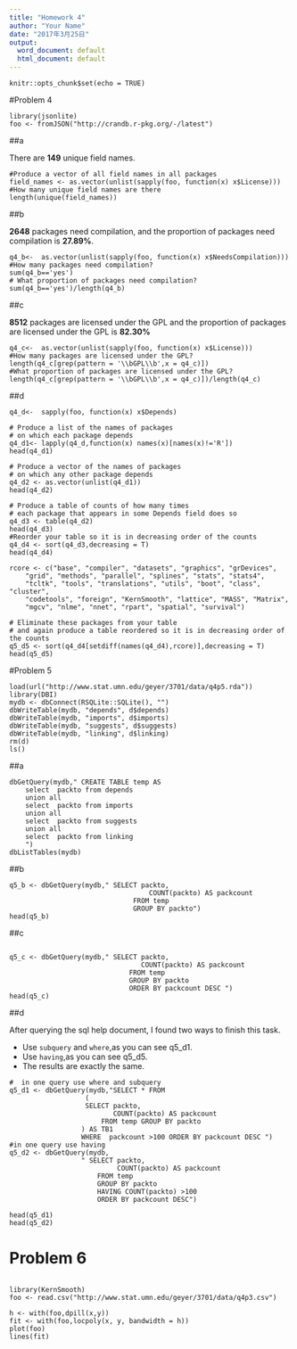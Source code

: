 ```yaml
---
title: "Homework 4"
author: "Your Name"
date: "2017年3月25日"
output:
  word_document: default
  html_document: default
---
```


```{r setup, include=FALSE}
knitr::opts_chunk$set(echo = TRUE)
```


#Problem 4

```{r}
library(jsonlite)
foo <- fromJSON("http://crandb.r-pkg.org/-/latest")
```


##a

There are **149** unique field names.

```{r}
#Produce a vector of all field names in all packages
field_names <- as.vector(unlist(sapply(foo, function(x) x$License)))
#How many unique field names are there
length(unique(field_names))
```

##b

**2648** packages need compilation, and the proportion of packages need compilation is **27.89%**.
 
```{r}
q4_b<-  as.vector(unlist(sapply(foo, function(x) x$NeedsCompilation)))
#How many packages need compilation?
sum(q4_b=='yes')
# What proportion of packages need compilation?
sum(q4_b=='yes')/length(q4_b)

```

##c

**8512** packages are licensed under the GPL and the  proportion of packages are licensed under the GPL is **82.30%**
 
```{r}
q4_c<-  as.vector(unlist(sapply(foo, function(x) x$License)))
#How many packages are licensed under the GPL? 
length(q4_c[grep(pattern = '\\bGPL\\b',x = q4_c)])
#What proportion of packages are licensed under the GPL?
length(q4_c[grep(pattern = '\\bGPL\\b',x = q4_c)])/length(q4_c)
```


##d

```{r}
q4_d<-  sapply(foo, function(x) x$Depends)

# Produce a list of the names of packages 
# on which each package depends
q4_d1<- lapply(q4_d,function(x) names(x)[names(x)!='R'])
head(q4_d1)

# Produce a vector of the names of packages 
# on which any other package depends
q4_d2 <- as.vector(unlist(q4_d1))
head(q4_d2)

# Produce a table of counts of how many times
# each package that appears in some Depends field does so
q4_d3 <- table(q4_d2)
head(q4_d3)
#Reorder your table so it is in decreasing order of the counts
q4_d4 <- sort(q4_d3,decreasing = T)
head(q4_d4)

rcore <- c("base", "compiler", "datasets", "graphics", "grDevices",
    "grid", "methods", "parallel", "splines", "stats", "stats4",
    "tcltk", "tools", "translations", "utils", "boot", "class", "cluster",
    "codetools", "foreign", "KernSmooth", "lattice", "MASS", "Matrix",
    "mgcv", "nlme", "nnet", "rpart", "spatial", "survival")

# Eliminate these packages from your table
# and again produce a table reordered so it is in decreasing order of the counts
q5_d5 <- sort(q4_d4[setdiff(names(q4_d4),rcore)],decreasing = T)
head(q5_d5)
```

#Problem 5


```{r}
load(url("http://www.stat.umn.edu/geyer/3701/data/q4p5.rda"))
library(DBI)
mydb <- dbConnect(RSQLite::SQLite(), "")
dbWriteTable(mydb, "depends", d$depends)
dbWriteTable(mydb, "imports", d$imports)
dbWriteTable(mydb, "suggests", d$suggests)
dbWriteTable(mydb, "linking", d$linking)
rm(d)
ls()
```

##a

```{r}
dbGetQuery(mydb," CREATE TABLE temp AS 
	select  packto from depends
	union all
	select  packto from imports
	union all
	select  packto from suggests
	union all
	select  packto from linking	
	")
dbListTables(mydb)
```

##b

```{r}
q5_b <- dbGetQuery(mydb," SELECT packto, 
	                               COUNT(packto) AS packcount 
	                           FROM temp 
	                           GROUP BY packto")
head(q5_b)
```

##c

```{r}

q5_c <- dbGetQuery(mydb," SELECT packto,
                                 COUNT(packto) AS packcount 
                              FROM temp 
                              GROUP BY packto 
                              ORDER BY packcount DESC ")
head(q5_c)
```


##d


After querying the sql help document, I found two ways to finish this task.

- Use `subquery` and `where`,as you can see q5_d1.
- Use `having`,as you can see q5_d5.
- The results are exactly the same.

```{r}
#  in one query use where and subquery
q5_d1 <- dbGetQuery(mydb,"SELECT * FROM 
	               (
                   SELECT packto, 
                          COUNT(packto) AS packcount 
                       FROM temp GROUP BY packto 
                  ) AS TB1
                  WHERE  packcount >100 ORDER BY packcount DESC ")
#in one query use having
q5_d2 <- dbGetQuery(mydb,
                  " SELECT packto, 
                           COUNT(packto) AS packcount 
	                  FROM temp 
	                  GROUP BY packto 
	                  HAVING COUNT(packto) >100 
	                  ORDER BY packcount DESC")

head(q5_d1)
head(q5_d2)
```

# Problem 6

```{r, message=TRUE, warning=TRUE}

library(KernSmooth)
foo <- read.csv("http://www.stat.umn.edu/geyer/3701/data/q4p3.csv")

h <- with(foo,dpill(x,y))
fit <- with(foo,locpoly(x, y, bandwidth = h))
plot(foo)
lines(fit)
```

